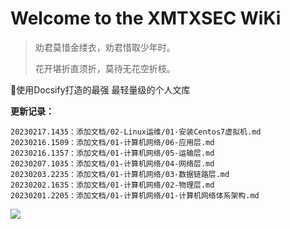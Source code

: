 # **Welcome to the XMTXSEC WiKi**

> 劝君莫惜金缕衣，劝君惜取少年时。
>
> 花开堪折直须折，莫待无花空折枝。

 💪使用Docsify打造的最强 最轻量级的个人文库



**更新记录：**

```
20230217.1435：添加文档/02-Linux运维/01-安装Centos7虚拟机.md
20230216.1509：添加文档/01-计算机网络/06-应用层.md
20230216.1357：添加文档/01-计算机网络/05-运输层.md
20230207.1035：添加文档/01-计算机网络/04-网络层.md
20230203.2235：添加文档/01-计算机网络/03-数据链路层.md
20230202.1635：添加文档/01-计算机网络/02-物理层.md
20230201.2205：添加文档/01-计算机网络/01-计算机网络体系架构.md
```


![](https://cdn.jsdelivr.net/gh/xmtxsec/picture/img/202212301633042.jpg)